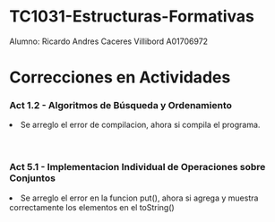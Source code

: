 # TC1031-Estructuras-Formativas

Alumno: Ricardo Andres Caceres Villibord A01706972


# Correcciones en Actividades

<h3>Act 1.2 - Algoritmos de Búsqueda y Ordenamiento</h3>
<li>Se arreglo el error de compilacion, ahora si compila el programa.</li>
<br></br>

<h3>Act 5.1 - Implementacion Individual de Operaciones sobre Conjuntos</h3>
<li>Se arreglo el error en la funcion put(), ahora si agrega y muestra correctamente los elementos en el toString()</li>
